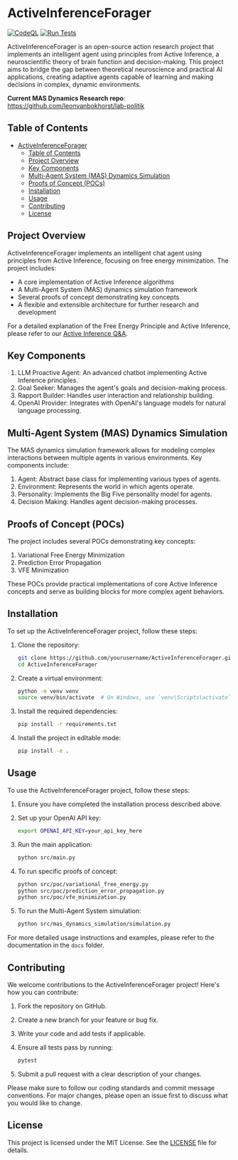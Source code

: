 # ActiveInferenceForager

[![CodeQL](https://github.com/leonvanbokhorst/ActiveInferenceForager/actions/workflows/github-code-scanning/codeql/badge.svg)](https://github.com/leonvanbokhorst/ActiveInferenceForager/actions/workflows/github-code-scanning/codeql) [![Run Tests](https://github.com/leonvanbokhorst/ActiveInferenceForager/actions/workflows/run-tests.yml/badge.svg)](https://github.com/leonvanbokhorst/ActiveInferenceForager/actions/workflows/run-tests.yml)

ActiveInferenceForager is an open-source action research project that implements an intelligent agent using principles from Active Inference, a neuroscientific theory of brain function and decision-making. This project aims to bridge the gap between theoretical neuroscience and practical AI applications, creating adaptive agents capable of learning and making decisions in complex, dynamic environments.

**Current MAS Dynamics Research repo**: https://github.com/leonvanbokhorst/lab-politik

## Table of Contents

- [ActiveInferenceForager](#activeinferenceforager)
  - [Table of Contents](#table-of-contents)
  - [Project Overview](#project-overview)
  - [Key Components](#key-components)
  - [Multi-Agent System (MAS) Dynamics Simulation](#multi-agent-system-mas-dynamics-simulation)
  - [Proofs of Concept (POCs)](#proofs-of-concept-pocs)
  - [Installation](#installation)
  - [Usage](#usage)
  - [Contributing](#contributing)
  - [License](#license)

## Project Overview

ActiveInferenceForager implements an intelligent chat agent using principles from Active Inference, focusing on free energy minimization. The project includes:

- A core implementation of Active Inference algorithms
- A Multi-Agent System (MAS) dynamics simulation framework
- Several proofs of concept demonstrating key concepts
- A flexible and extensible architecture for further research and development

For a detailed explanation of the Free Energy Principle and Active Inference, please refer to our [Active Inference Q&A](docs/active-inference-qa.md).

## Key Components

1. LLM Proactive Agent: An advanced chatbot implementing Active Inference principles.
2. Goal Seeker: Manages the agent's goals and decision-making process.
3. Rapport Builder: Handles user interaction and relationship building.
4. OpenAI Provider: Integrates with OpenAI's language models for natural language processing.

## Multi-Agent System (MAS) Dynamics Simulation

The MAS dynamics simulation framework allows for modeling complex interactions between multiple agents in various environments. Key components include:

1. Agent: Abstract base class for implementing various types of agents.
2. Environment: Represents the world in which agents operate.
3. Personality: Implements the Big Five personality model for agents.
4. Decision Making: Handles agent decision-making processes.

## Proofs of Concept (POCs)

The project includes several POCs demonstrating key concepts:

1. Variational Free Energy Minimization
2. Prediction Error Propagation
3. VFE Minimization

These POCs provide practical implementations of core Active Inference concepts and serve as building blocks for more complex agent behaviors.

## Installation

To set up the ActiveInferenceForager project, follow these steps:

1. Clone the repository:

   ```bash
   git clone https://github.com/yourusername/ActiveInferenceForager.git
   cd ActiveInferenceForager
   ```

2. Create a virtual environment:

   ```bash
   python -m venv venv
   source venv/bin/activate  # On Windows, use `venv\Scripts\activate`
   ```

3. Install the required dependencies:

   ```bash
   pip install -r requirements.txt
   ```

4. Install the project in editable mode:

   ```bash
   pip install -e .
   ```

## Usage

To use the ActiveInferenceForager project, follow these steps:

1. Ensure you have completed the installation process described above.

2. Set up your OpenAI API key:

   ```bash
   export OPENAI_API_KEY=your_api_key_here
   ```

3. Run the main application:

   ```bash
   python src/main.py
   ```

4. To run specific proofs of concept:

   ```bash
   python src/poc/variational_free_energy.py
   python src/poc/prediction_error_propagation.py
   python src/poc/vfe_minimization.py
   ```

5. To run the Multi-Agent System simulation:

   ```bash
   python src/mas_dynamics_simulation/simulation.py
   ```

For more detailed usage instructions and examples, please refer to the documentation in the `docs` folder.

## Contributing

We welcome contributions to the ActiveInferenceForager project! Here's how you can contribute:

1. Fork the repository on GitHub.
2. Create a new branch for your feature or bug fix.
3. Write your code and add tests if applicable.
4. Ensure all tests pass by running:

   ```bash
   pytest
   ```

5. Submit a pull request with a clear description of your changes.

Please make sure to follow our coding standards and commit message conventions. For major changes, please open an issue first to discuss what you would like to change.

## License

This project is licensed under the MIT License. See the [LICENSE](LICENSE) file for details.
